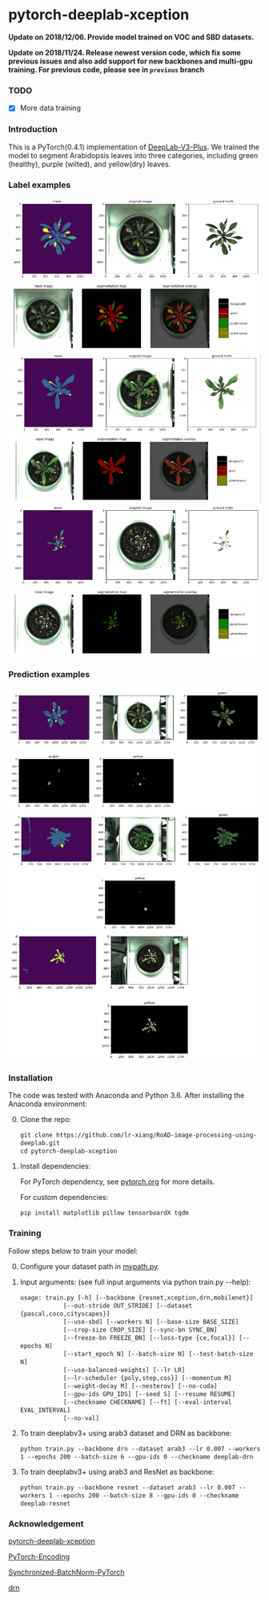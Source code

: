 # pytorch-deeplab-xception

**Update on 2018/12/06. Provide model trained on VOC and SBD datasets.**  

**Update on 2018/11/24. Release newest version code, which fix some previous issues and also add support for new backbones and multi-gpu training. For previous code, please see in `previous` branch**  

### TODO
- [x] More data training


### Introduction
This is a PyTorch(0.4.1) implementation of [DeepLab-V3-Plus](https://arxiv.org/pdf/1802.02611). We trained the model to segment Arabidopsis leaves into three categories, including green (healthy), purple (wilted), and yellow(dry) leaves. 

###	Label examples
![Results](doc/label1.png)
![Results](doc/label2.png)
![Results](doc/label3.png)

###	Prediction examples
![Results](doc/predict1.png)
![Results](doc/predict2.png)
![Results](doc/predict3.png)

### Installation
The code was tested with Anaconda and Python 3.6. After installing the Anaconda environment:

0. Clone the repo:
    ```Shell
    git clone https://github.com/lr-xiang/RoAD-image-processing-using-deeplab.git
    cd pytorch-deeplab-xception
    ```

1. Install dependencies:

    For PyTorch dependency, see [pytorch.org](https://pytorch.org/) for more details.

    For custom dependencies:
    ```Shell
    pip install matplotlib pillow tensorboardX tqdm
    ```
### Training
Follow steps below to train your model:

0. Configure your dataset path in [mypath.py](https://github.com/jfzhang95/pytorch-deeplab-xception/blob/master/mypath.py).

1. Input arguments: (see full input arguments via python train.py --help):
    ```Shell
    usage: train.py [-h] [--backbone {resnet,xception,drn,mobilenet}]
                [--out-stride OUT_STRIDE] [--dataset {pascal,coco,cityscapes}]
                [--use-sbd] [--workers N] [--base-size BASE_SIZE]
                [--crop-size CROP_SIZE] [--sync-bn SYNC_BN]
                [--freeze-bn FREEZE_BN] [--loss-type {ce,focal}] [--epochs N]
                [--start_epoch N] [--batch-size N] [--test-batch-size N]
                [--use-balanced-weights] [--lr LR]
                [--lr-scheduler {poly,step,cos}] [--momentum M]
                [--weight-decay M] [--nesterov] [--no-cuda]
                [--gpu-ids GPU_IDS] [--seed S] [--resume RESUME]
                [--checkname CHECKNAME] [--ft] [--eval-interval EVAL_INTERVAL]
                [--no-val]

    ```

2. To train deeplabv3+ using arab3 dataset and DRN as backbone:
    ```Shell
    python train.py --backbone drn --dataset arab3 --lr 0.007 --workers 1 --epochs 200 --batch-size 6 --gpu-ids 0 --checkname deeplab-drn 
    ```
3. To train deeplabv3+ using arab3 and ResNet as backbone:
    ```Shell
    python train.py --backbone resnet --dataset arab3 --lr 0.007 --workers 1 --epochs 200 --batch-size 8 --gpu-ids 0 --checkname deeplab-resnet 
    ```    

### Acknowledgement
[pytorch-deeplab-xception](https://github.com/jfzhang95/pytorch-deeplab-xception)

[PyTorch-Encoding](https://github.com/zhanghang1989/PyTorch-Encoding)

[Synchronized-BatchNorm-PyTorch](https://github.com/vacancy/Synchronized-BatchNorm-PyTorch)

[drn](https://github.com/fyu/drn)
